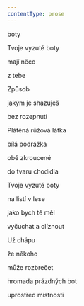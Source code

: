 ```yaml
---
contentType: prose
---
```


<section>

boty

Tvoje vyzuté boty

mají něco

z tebe

Způsob

jakým je shazuješ

bez rozepnutí

Plátěná růžová látka

bílá podrážka

obě zkroucené

do tvaru chodidla

Tvoje vyzuté boty

na listí v lese

jako bych tě měl

vyčuchat a olíznout

Už chápu

že někoho

může rozbrečet

hromada prázdných bot

uprostřed místnosti

</section>
